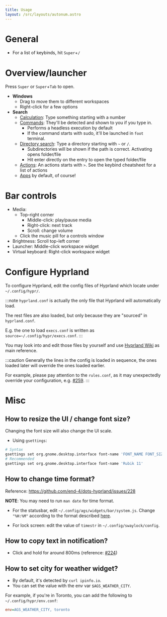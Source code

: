 ```yaml
---
title: Usage
layout: /src/layouts/autonum.astro
---
```


# General
- For a list of keybinds, hit `Super`+`/`

# Overview/launcher
Press `Super` or `Super`+`Tab` to open.

- **Windows**
  - Drag to move them to different workspaces
  - Right-click for a few options
- **Search**
  - <u>Calculation</u>: Type something starting with a number
  - <u>Commands</u>: They'll be detected and shown to you if you type in. 
    - Performs a headless execution by default
    - If the command starts with sudo, it'll be launched in `foot` terminal.
  - <u>Directory search</u>: Type a directory starting with `~` or `/`. 
    - Subdirectories will be shown if the  path is correct. Activating opens folder/file
    - Hit enter directly on the entry to open the typed folder/file
  - <u>Actions</u>: An actions starts with `>`. See the keybind cheatsheet for a list of actions
  - <u>Apps</u> by default, of course!

# Bar controls
- Media: 
  - Top-right corner
    - Middle-click: play/pause media
    - Right-click: next track
    - Scroll: change volume
  - Click the music pill for a controls window
- Brightness: Scroll top-left corner
- Launcher: Middle-click workspace widget
- Virtual keyboard: Right-click workspace widget

# Configure Hyprland
To configure Hyprland, edit the config files of Hyprland which locate under `~/.config/hypr/`.

:::note
`hyprland.conf` is actually the only file that Hyprland will automatically load.

The rest files are also loaded, but only because they are "sourced" in `hyprland.conf`.

E.g. the one to load `execs.conf` is written as `source=~/.config/hypr/execs.conf`.
:::

You may look into and edit those files by yourself and use [Hyprland Wiki](https://wiki.hyprland.org/) as main reference.

:::caution
Generally the lines in the config is loaded in sequence, the ones loaded later will override the ones loaded earlier.

For example, please pay attention to the `rules.conf`, as it may unexpectedly override your configuration, e.g. [#259](https://github.com/end-4/dots-hyprland/issues/259).
:::

# Misc
## How to resize the UI / change font size?
Changing the font size will also change the UI scale.
- Using `gsettings`:
```bash
# Syntax
gsettings set org.gnome.desktop.interface font-name 'FONT_NAME FONT_SIZE'
# Recommended
gsettings set org.gnome.desktop.interface font-name 'Rubik 11'
```

## How to change time format?
Reference: <https://github.com/end-4/dots-hyprland/issues/228>

**NOTE**: You may need to run `man date` for time format.

- For the statusbar, edit `~/.config/ags/widgets/bar/system.js`. Change `"%H:%M"` according to the format described [here](https://docs.gtk.org/glib/method.DateTime.format.html).

- For lock screen: edit the value of `timestr` in `~/.config/swaylock/config`.

## How to copy text in notification?
- Click and hold for around 800ms (reference: [#224](https://github.com/end-4/dots-hyprland/issues/224#issuecomment-1923706599))

## How to set city for weather widget?
- By default, it's detected by `curl ipinfo.io`.
- You can set the value with the env var `$AGS_WEATHER_CITY`. 

For example, if you're in Toronto, you can add the following to `~/.config/hypr/env.conf`:
```ini
env=AGS_WEATHER_CITY, toronto
```



